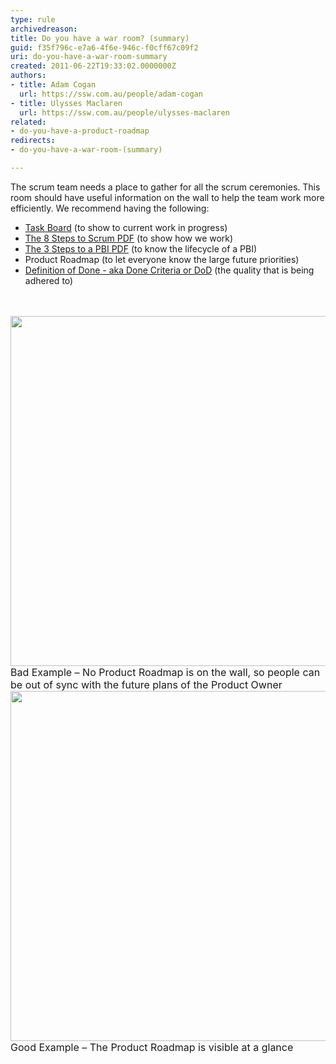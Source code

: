 ```yaml
---
type: rule
archivedreason: 
title: Do you have a war room? (summary)
guid: f35f796c-e7a6-4f6e-946c-f0cff67c09f2
uri: do-you-have-a-war-room-summary
created: 2011-06-22T19:33:02.0000000Z
authors:
- title: Adam Cogan
  url: https://ssw.com.au/people/adam-cogan
- title: Ulysses Maclaren
  url: https://ssw.com.au/people/ulysses-maclaren
related:
- do-you-have-a-product-roadmap
redirects:
- do-you-have-a-war-room-(summary)

---
```



<p>​​The scrum team needs a place to gather for all the scrum ceremonies. This room should have useful information on the wall to help the team work more efficiently. We recommend having the following&#58;</p><ul><li><a href="/Pages/Taskboard.aspx">Task Board</a> (to show to current work in progress)</li><li>
      <a href="/Documents/8StepstoScrum.pdf" target="_blank">The 8 Steps to Scrum PDF</a> (to show how we work)</li><li><a href="/Documents/3StepsToAPBI.pdf" target="_blank">The 3 Steps to a PBI PDF</a> (to know the lifecycle of a PBI​)​</li><li>Product Roadmap (to let everyone know the large future priorities)</li><li>
      <a href="/_layouts/15/FIXUPREDIRECT.ASPX?WebId=3dfc0e07-e23a-4cbb-aac2-e778b71166a2&amp;TermSetId=07da3ddf-0924-4cd2-a6d4-a4809ae20160&amp;TermId=6449ae79-ba88-447e-aa48-36173029a2af">Definition of Done - aka Done Criteria or DoD</a> (the quality that is being adhered to)</li></ul> ​
<br><excerpt class='endintro'></excerpt><br>
<img class="ms-rteCustom-ImageArea" src="/PublishingImages/war-room-bad-example.jpg" width="560" alt="" /> <font class="ms-rteCustom-FigureBad" size="+0">Bad Example – No Product Roadmap is on the wall, so people can be out of sync with the future plans of the Product Owner</font> <img class="ms-rteCustom-ImageArea" src="/PublishingImages/war-room-good-example.jpg" width="560" alt="" /> <font class="ms-rteCustom-FigureGood" size="+0">Good Example – The Product Roadmap is visible at a glance</font> 



